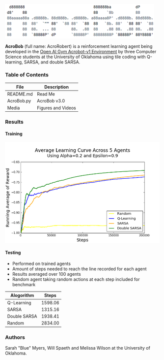 <img src="https://github.com/myer0432/acrobob/blob/master/Media/Banner.png"></a>

**AcroBob** (full name: AcroRobert) is a reinforcement learning agent being developed in the [Open AI Gym Acrobot-v1 Environment](https://gym.openai.com/envs/Acrobot-v1/) by three Computer Science students at the University of Oklahoma using tile coding with Q-learning, SARSA, and double SARSA.

### Table of Contents

|File|Description|
|-------|----------|
|README.md|Read Me|
|AcroBob.py|AcroBob v3.0|
|Media|Figures and Videos|

### Results
#### Training
<p align="center"><img src="https://github.com/myer0432/acrobob/blob/master/Media/Learning%20Curve.png" width="600"></a></p>

#### Testing
- Performed on trained agents
- Amount of steps needed to reach the line recorded for each agent
- Results averaged over 100 agents
- Random agent taking random actions at each step included for benchmark

|Alogorithm|Steps|
|----------|-----|
|Q-Learning|1598.06|
|SARSA|1315.16|
|Double SARSA|1938.41|
|Random|2834.00|

### Authors
Sarah "Blue" Myers, Will Spaeth and Melissa Wilson at the University of Oklahoma.
